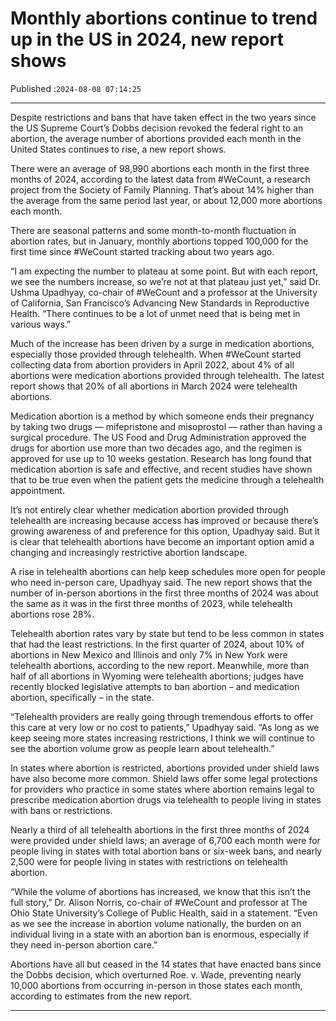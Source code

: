 # Monthly abortions continue to trend up in the US in 2024, new report shows

Published :`2024-08-08 07:14:25`

---

Despite restrictions and bans that have taken effect in the two years since the US Supreme Court’s Dobbs decision revoked the federal right to an abortion, the average number of abortions provided each month in the United States continues to rise, a new report shows.

There were an average of 98,990 abortions each month in the first three months of 2024, according to the latest data from #WeCount, a research project from the Society of Family Planning. That’s about 14% higher than the average from the same period last year, or about 12,000 more abortions each month.

There are seasonal patterns and some month-to-month fluctuation in abortion rates, but in January, monthly abortions topped 100,000 for the first time since #WeCount started tracking about two years ago.

“I am expecting the number to plateau at some point. But with each report, we see the numbers increase, so we’re not at that plateau just yet,” said Dr. Ushma Upadhyay, co-chair of #WeCount and a professor at the University of California, San Francisco’s Advancing New Standards in Reproductive Health. “There continues to be a lot of unmet need that is being met in various ways.”

Much of the increase has been driven by a surge in medication abortions, especially those provided through telehealth. When #WeCount started collecting data from abortion providers in April 2022, about 4% of all abortions were medication abortions provided through telehealth. The latest report shows that 20% of all abortions in March 2024 were telehealth abortions.

Medication abortion is a method by which someone ends their pregnancy by taking two drugs — mifepristone and misoprostol — rather than having a surgical procedure. The US Food and Drug Administration approved the drugs for abortion use more than two decades ago, and the regimen is approved for use up to 10 weeks gestation. Research has long found that medication abortion is safe and effective, and recent studies have shown that to be true even when the patient gets the medicine through a telehealth appointment.

It’s not entirely clear whether medication abortion provided through telehealth are increasing because access has improved or because there’s growing awareness of and preference for this option, Upadhyay said. But it is clear that telehealth abortions have become an important option amid a changing and increasingly restrictive abortion landscape.

A rise in telehealth abortions can help keep schedules more open for people who need in-person care, Upadhyay said. The new report shows that the number of in-person abortions in the first three months of 2024 was about the same as it was in the first three months of 2023, while telehealth abortions rose 28%.

Telehealth abortion rates vary by state but tend to be less common in states that had the least restrictions. In the first quarter of 2024, about 10% of abortions in New Mexico and Illinois and only 7% in New York were telehealth abortions, according to the new report. Meanwhile, more than half of all abortions in Wyoming were telehealth abortions; judges have recently blocked legislative attempts to ban abortion – and medication abortion, specifically – in the state.

“Telehealth providers are really going through tremendous efforts to offer this care at very low or no cost to patients,” Upadhyay said. “As long as we keep seeing more states increasing restrictions, I think we will continue to see the abortion volume grow as people learn about telehealth.”

In states where abortion is restricted, abortions provided under shield laws have also become more common. Shield laws offer some legal protections for providers who practice in some states where abortion remains legal to prescribe medication abortion drugs via telehealth to people living in states with bans or restrictions.

Nearly a third of all telehealth abortions in the first three months of 2024 were provided under shield laws; an average of 6,700 each month were for people living in states with total abortion bans or six-week bans, and nearly 2,500 were for people living in states with restrictions on telehealth abortion.

“While the volume of abortions has increased, we know that this isn’t the full story,” Dr. Alison Norris, co-chair of #WeCount and professor at The Ohio State University’s College of Public Health, said in a statement. “Even as we see the increase in abortion volume nationally, the burden on an individual living in a state with an abortion ban is enormous, especially if they need in-person abortion care.”

Abortions have all but ceased in the 14 states that have enacted bans since the Dobbs decision, which overturned Roe. v. Wade, preventing nearly 10,000 abortions from occurring in-person in those states each month, according to estimates from the new report.

---

